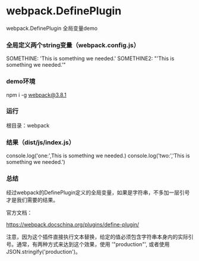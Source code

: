 # webpack.DefinePlugin
webpack.DefinePlugin  全局变量demo

###  全局定义两个string变量（webpack.config.js）
 SOMETHINE: 'This is something we needed.'
 SOMETHINE2: "'This is something we needed.'"

### demo环境

npm i -g webpack@3.8.1

### 运行

根目录：webpack

### 结果（dist/js/index.js）

console.log('one:',This is something we needed.)
console.log('two:','This is something we needed.')

### 总结

经过webpack的DefinePlugin定义的全局变量，如果是字符串，不多加一层引号才是我们需要的结果。


官方文档：

https://webpack.docschina.org/plugins/define-plugin/

注意，因为这个插件直接执行文本替换，给定的值必须包含字符串本身内的实际引号。通常，有两种方式来达到这个效果，使用 '"production"', 或者使用 JSON.stringify('production')。



